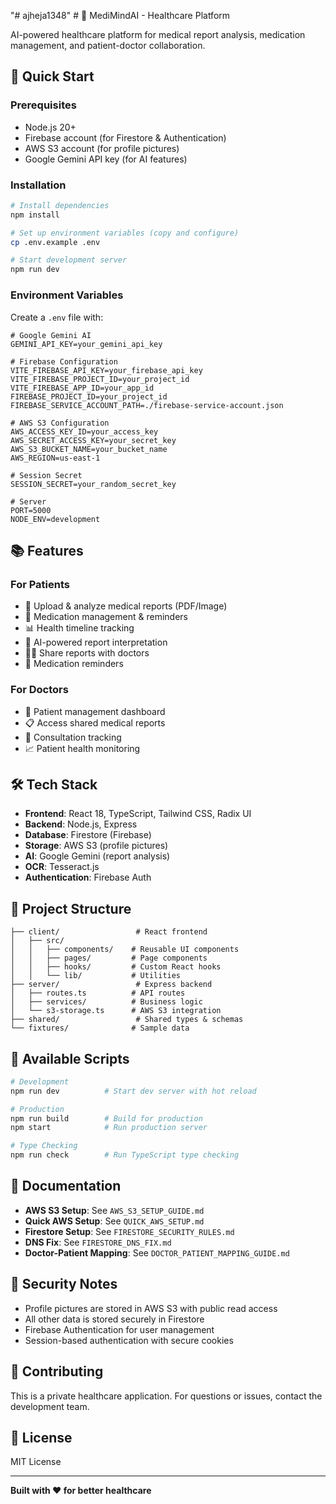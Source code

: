 "# ajheja1348" # 🏥 MediMindAI - Healthcare Platform

AI-powered healthcare platform for medical report analysis, medication management, and patient-doctor collaboration.

## 🚀 Quick Start

### Prerequisites

- Node.js 20+
- Firebase account (for Firestore & Authentication)
- AWS S3 account (for profile pictures)
- Google Gemini API key (for AI features)

### Installation

```bash
# Install dependencies
npm install

# Set up environment variables (copy and configure)
cp .env.example .env

# Start development server
npm run dev
```

### Environment Variables

Create a `.env` file with:

```env
# Google Gemini AI
GEMINI_API_KEY=your_gemini_api_key

# Firebase Configuration
VITE_FIREBASE_API_KEY=your_firebase_api_key
VITE_FIREBASE_PROJECT_ID=your_project_id
VITE_FIREBASE_APP_ID=your_app_id
FIREBASE_PROJECT_ID=your_project_id
FIREBASE_SERVICE_ACCOUNT_PATH=./firebase-service-account.json

# AWS S3 Configuration
AWS_ACCESS_KEY_ID=your_access_key
AWS_SECRET_ACCESS_KEY=your_secret_key
AWS_S3_BUCKET_NAME=your_bucket_name
AWS_REGION=us-east-1

# Session Secret
SESSION_SECRET=your_random_secret_key

# Server
PORT=5000
NODE_ENV=development
```

## 📚 Features

### For Patients

- 📄 Upload & analyze medical reports (PDF/Image)
- 💊 Medication management & reminders
- 📊 Health timeline tracking
- 🤖 AI-powered report interpretation
- 👨‍⚕️ Share reports with doctors
- 🔔 Medication reminders

### For Doctors

- 👥 Patient management dashboard
- 📋 Access shared medical reports
- 💬 Consultation tracking
- 📈 Patient health monitoring

## 🛠️ Tech Stack

- **Frontend**: React 18, TypeScript, Tailwind CSS, Radix UI
- **Backend**: Node.js, Express
- **Database**: Firestore (Firebase)
- **Storage**: AWS S3 (profile pictures)
- **AI**: Google Gemini (report analysis)
- **OCR**: Tesseract.js
- **Authentication**: Firebase Auth

## 📂 Project Structure

```
├── client/                 # React frontend
│   ├── src/
│   │   ├── components/    # Reusable UI components
│   │   ├── pages/         # Page components
│   │   ├── hooks/         # Custom React hooks
│   │   └── lib/           # Utilities
├── server/                 # Express backend
│   ├── routes.ts          # API routes
│   ├── services/          # Business logic
│   └── s3-storage.ts      # AWS S3 integration
├── shared/                 # Shared types & schemas
└── fixtures/              # Sample data
```

## 🔧 Available Scripts

```bash
# Development
npm run dev          # Start dev server with hot reload

# Production
npm run build        # Build for production
npm start            # Run production server

# Type Checking
npm run check        # Run TypeScript type checking
```

## 📖 Documentation

- **AWS S3 Setup**: See `AWS_S3_SETUP_GUIDE.md`
- **Quick AWS Setup**: See `QUICK_AWS_SETUP.md`
- **Firestore Setup**: See `FIRESTORE_SECURITY_RULES.md`
- **DNS Fix**: See `FIRESTORE_DNS_FIX.md`
- **Doctor-Patient Mapping**: See `DOCTOR_PATIENT_MAPPING_GUIDE.md`

## 🔐 Security Notes

- Profile pictures are stored in AWS S3 with public read access
- All other data is stored securely in Firestore
- Firebase Authentication for user management
- Session-based authentication with secure cookies

## 🤝 Contributing

This is a private healthcare application. For questions or issues, contact the development team.

## 📄 License

MIT License

---

**Built with ❤️ for better healthcare**
